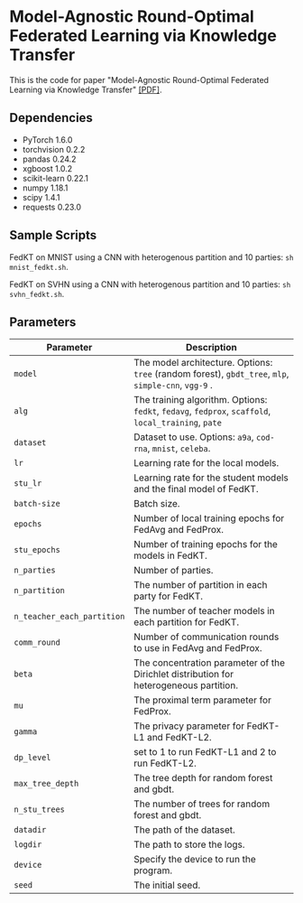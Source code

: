 # Model-Agnostic Round-Optimal Federated Learning via Knowledge Transfer
This is the code for paper "Model-Agnostic Round-Optimal Federated Learning via Knowledge Transfer" [[PDF]](https://openreview.net/pdf?id=T0tmb7uhRhD).

## Dependencies
* PyTorch 1.6.0
* torchvision 0.2.2
* pandas 0.24.2
* xgboost 1.0.2
* scikit-learn 0.22.1
* numpy 1.18.1
* scipy 1.4.1
* requests 0.23.0


## Sample Scripts
FedKT on MNIST using a CNN with heterogenous partition and 10 parties: `sh mnist_fedkt.sh`.

FedKT on SVHN using a CNN with heterogenous partition and 10 parties: `sh svhn_fedkt.sh`.



## Parameters

| Parameter                      | Description                                 |
| ----------------------------- | ---------------------------------------- |
| `model`                     | The model architecture. Options: `tree` (random forest), `gbdt_tree`, `mlp`, `simple-cnn`, `vgg-9` .|
| `alg` | The training algorithm. Options: `fedkt`, `fedavg`, `fedprox`, `scaffold`, `local_training`, `pate`
| `dataset`      | Dataset to use. Options: `a9a`, `cod-rna`, `mnist`, `celeba`. |
| `lr` | Learning rate for the local models. |
| `stu_lr` | Learning rate for the student models and the final model of FedKT. |
| `batch-size` | Batch size. |
| `epochs` | Number of local training epochs for FedAvg and FedProx. |
| `stu_epochs` | Number of training epochs for the models in FedKT. |
| `n_parties` | Number of parties. |
| `n_partition` | The number of partition in each party for FedKT. |
| `n_teacher_each_partition` | The number of teacher models in each partition for FedKT. |
| `comm_round`    | Number of communication rounds to use in FedAvg and FedProx. |
| `beta` | The concentration parameter of the Dirichlet distribution for heterogeneous partition. |
| `mu` | The proximal term parameter for FedProx. |
| `gamma` | The privacy parameter for FedKT-L1 and FedKT-L2. |
| `dp_level` | set to 1 to run FedKT-L1 and 2 to run FedKT-L2. |
| `max_tree_depth` | The tree depth for random forest and gbdt. |
| `n_stu_trees` | The number of trees for random forest and gbdt. |
| `datadir` | The path of the dataset. |
| `logdir` | The path to store the logs. |
| `device` | Specify the device to run the program. |
| `seed` | The initial seed. |
